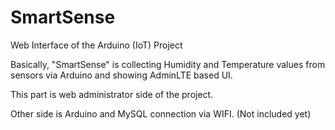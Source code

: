 # SmartSense
 Web Interface of the Arduino (IoT) Project
 
 Basically, "SmartSense" is collecting Humidity and Temperature values from sensors via Arduino and showing AdminLTE based UI.
 
 This part is web administrator side of the project.
 
 Other side is Arduino and MySQL connection via WIFI. (Not included yet)
